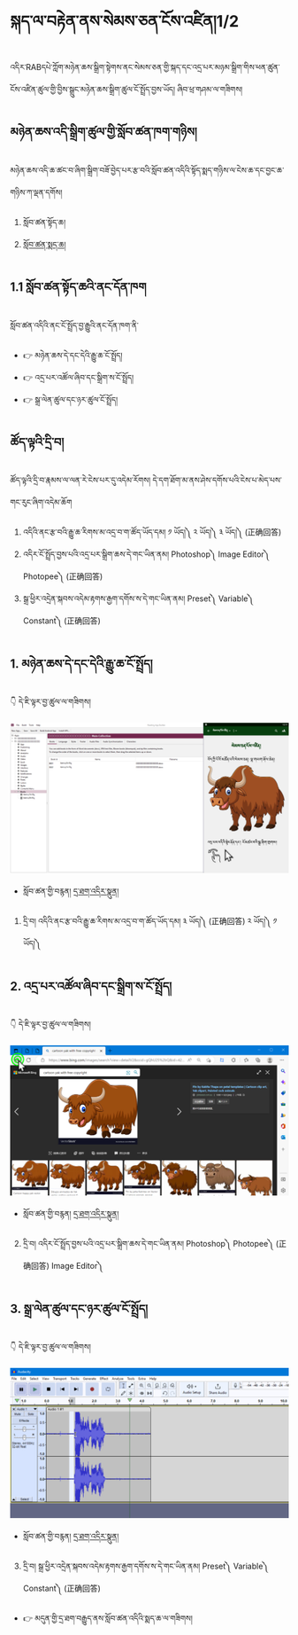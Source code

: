 # སྐད་ལ་བརྟེན་ནས་སེམས་ཅན་ངོས་འཛིན།1/2

འདིར་RABདཔེ་ཀློག་མཉེན་ཆས་སྒྲིག་སྟེགས་ནང་སེམས་ཅན་གྱི་སྐད་དང་འདྲ་པར་མཉམ་སྒྲིག་གིས་ཕན་ཚུན་ངོས་འཛིན་ཚུལ་གྱི་བྱིས་སྒྲུང་མཉེན་ཆས་སྒྲིག་ཚུལ་ངོ་སྤྲོད་བྱས་ཡོད། ཞིབ་ཕྲ་གཤམ་ལ་གཟིགས།

## མཉེན་ཆས་འདི་སྒྲིག་ཚུལ་གྱི་སློབ་ཚན་ཁག་གཉིས།

མཉེན་ཆས་འདི་ཆ་ཚང་བ་ཞིག་སྒྲིག་བཟོ་བྱེད་པར་རྩ་བའི་སློབ་ཚན་འདིའི་སྟོད་སྨད་གཉིས་ལ་ངེས་ཆ་དང་བྱང་ཆ་གཉིས་ཀ་ལྡན་དགོས།
1. སློབ་ཚན་སྟོད་ཆ།
2. [སློབ་ཚན་སྨད་ཆ།](https://github.com/buda-base/budax/blob/master/howtoguides/RAB08/index.md)

## 1.1 སློབ་ཚན་སྟོད་ཆའི་ནང་དོན་ཁག

སློབ་ཚན་འདིའི་ནང་ངོ་སྤྲོད་བྱ་རྒྱུའི་ནང་དོན་ཁག་ནི་

- 👉 མཉེན་ཆས་དེ་དང་དེའི་རྒྱུ་ཆ་ངོ་སྤྲོད།
- 👉 འདྲ་པར་འཚོལ་ཞིབ་དང་སྒྲིག་ས་ངོ་སྤྲོད།
- 👉 སྒྲ་ལེན་ཚུལ་དང་ཉར་ཚུལ་ངོ་སྤྲོད།

## ཚོད་ལྟའི་དྲི་བ།

ཚོད་ལྟའི་དྲི་བ་རྣམས་ལ་ལན་རེ་ངེས་པར་དུ་འདེམ་རོགས། དེ་དག་ཐོག་མ་ནས་ཤེས་དགོས་པའི་ངེས་པ་མེད་པས་གང་རུང་ཞིག་འདེམ་ཆོག

1. འདིའི་ནང་རྩ་བའི་རྒྱུ་ཆ་རིགས་མ་འདྲ་བ་ག་ཚོད་ཡོད་དམ། ༡ ཡོད།༽ ༢ ཡོད།༽ ༣ ཡོད།༽ (正确回答)
2. འདིར་ངོ་སྤྲོད་བྱས་པའི་འདྲ་པར་སྒྲིག་ཆས་དེ་གང་ཡིན་ནམ། Photoshop༽ Image Editor༽ Photopee༽ (正确回答)
3. སྒྲ་ཕྱིར་འདྲེན་སྐབས་འདེམ་རྟགས་རྒྱག་དགོས་ས་དེ་གང་ཡིན་ནམ། Preset༽ Variable༽ Constant༽ (正确回答)

## 1. མཉེན་ཆས་དེ་དང་དེའི་རྒྱུ་ཆ་ངོ་སྤྲོད།

👇 དེ་ཇི་ལྟར་བྱ་ཚུལ་ལ་གཟིགས།

![800](images/000001.png)


- སློབ་ཚན་གྱི་བརྙན། [དྲ་ཐག་འདིར་སྣུན།](https://drive.google.com/file/d/1uUHRHQ0LVK4f7IBcUGn3ZPXrzK222DV-/view?usp=share_link)


1. དྲི་བ། འདིའི་ནང་རྩ་བའི་རྒྱུ་ཆ་རིགས་མ་འདྲ་བ་ག་ཚོད་ཡོད་དམ། ༣ ཡོད།༽ (正确回答) ༢ ཡོད།༽ ༡ ཡོད།༽

## 2. འདྲ་པར་འཚོལ་ཞིབ་དང་སྒྲིག་ས་ངོ་སྤྲོད།

👇 དེ་ཇི་ལྟར་བྱ་ཚུལ་ལ་གཟིགས།

![800](images/000002.png)


- སློབ་ཚན་གྱི་བརྙན། [དྲ་ཐག་འདིར་སྣུན།](https://drive.google.com/file/d/1M3KBEOm48Mwzrj0IDxSl-5QEAWRRNRZk/view?usp=share_link)


2. དྲི་བ། འདིར་ངོ་སྤྲོད་བྱས་པའི་འདྲ་པར་སྒྲིག་ཆས་དེ་གང་ཡིན་ནམ། Photoshop༽ Photopee༽ (正确回答) Image Editor༽ 

## 3. སྒྲ་ལེན་ཚུལ་དང་ཉར་ཚུལ་ངོ་སྤྲོད།

👇 དེ་ཇི་ལྟར་བྱ་ཚུལ་ལ་གཟིགས།

![800](images/000003.png)
 

- སློབ་ཚན་གྱི་བརྙན། [དྲ་ཐག་འདིར་སྣུན།](https://drive.google.com/file/d/1yosdERO7gyB-zw3vYpD3V_IK_ZNGJKvA/view?usp=share_link)


3. དྲི་བ། སྒྲ་ཕྱིར་འདྲེན་སྐབས་འདེམ་རྟགས་རྒྱག་དགོས་ས་དེ་གང་ཡིན་ནམ། Preset༽ Variable༽ Constant༽ (正确回答)

- 👉 མདུན་གྱི་དྲ་ཐག་བརྒྱུད་ནས་སློབ་ཚན་འདིའི་སྨད་ཆ་ལ་གཟིགས།
